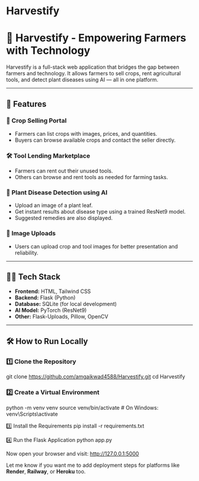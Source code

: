 # Harvestify
# 🌾 Harvestify - Empowering Farmers with Technology

Harvestify is a full-stack web application that bridges the gap between farmers and technology. It allows farmers to sell crops, rent agricultural tools, and detect plant diseases using AI — all in one platform.

---

## 🚀 Features

### 🌱 Crop Selling Portal
- Farmers can list crops with images, prices, and quantities.
- Buyers can browse available crops and contact the seller directly.

### 🛠 Tool Lending Marketplace
- Farmers can rent out their unused tools.
- Others can browse and rent tools as needed for farming tasks.

### 🧠 Plant Disease Detection using AI
- Upload an image of a plant leaf.
- Get instant results about disease type using a trained ResNet9 model.
- Suggested remedies are also displayed.

### 📸 Image Uploads
- Users can upload crop and tool images for better presentation and reliability.

---

## 🧑‍💻 Tech Stack

- **Frontend:** HTML, Tailwind CSS
- **Backend:** Flask (Python)
- **Database:** SQLite (for local development)
- **AI Model:** PyTorch (ResNet9)
- **Other:** Flask-Uploads, Pillow, OpenCV

---

## 🛠 How to Run Locally

### 1️⃣ Clone the Repository
git clone https://github.com/amgaikwad4588/Harvestify.git
cd Harvestify

### 2️⃣ Create a Virtual Environment
python -m venv venv
source venv/bin/activate  # On Windows: venv\Scripts\activate

3️⃣ Install the Requirements
pip install -r requirements.txt

4️⃣ Run the Flask Application
python app.py

Now open your browser and visit:
http://127.0.0.1:5000


Let me know if you want me to add deployment steps for platforms like **Render**, **Railway**, or **Heroku** too.
